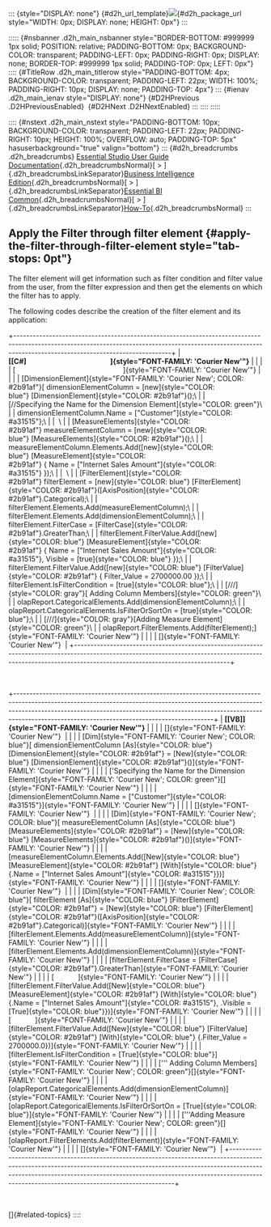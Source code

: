 ::: {style="DISPLAY: none"}
[](ms-xhelp:///?Id=d2h_url_template){#d2h_url_template}![](!package_url!){#d2h_package_url style="WIDTH: 0px; DISPLAY: none; HEIGHT: 0px"}
:::

::::: {#nsbanner .d2h_main_nsbanner style="BORDER-BOTTOM: #999999 1px solid; POSITION: relative; PADDING-BOTTOM: 0px; BACKGROUND-COLOR: transparent; PADDING-LEFT: 0px; PADDING-RIGHT: 0px; DISPLAY: none; BORDER-TOP: #999999 1px solid; PADDING-TOP: 0px; LEFT: 0px"}
:::: {#TitleRow .d2h_main_titlerow style="PADDING-BOTTOM: 4px; BACKGROUND-COLOR: transparent; PADDING-LEFT: 22px; WIDTH: 100%; PADDING-RIGHT: 10px; DISPLAY: none; PADDING-TOP: 4px"}
::: {#ienav .d2h_main_ienav style="DISPLAY: none"}
[](ms-xhelp:///?Id=ff941ae2-ddb6-4b1e-9919-67c5cb91d7a5){#D2HPrevious .D2HPreviousEnabled}  [](ms-xhelp:///?Id=c58c4416-5c07-4c96-8150-2b5cec2cda75){#D2HNext .D2HNextEnabled}
:::
::::
:::::

:::: {#nstext .d2h_main_nstext style="PADDING-BOTTOM: 10px; BACKGROUND-COLOR: transparent; PADDING-LEFT: 22px; PADDING-RIGHT: 10px; HEIGHT: 100%; OVERFLOW: auto; PADDING-TOP: 5px" hasuserbackground="true" valign="bottom"}
::: {#d2h_breadcrumbs .d2h_breadcrumbs}
[Essential Studio User Guide Documentation](ms-xhelp:///?Id=12457748-09e3-4d74-a240-8e049cedf030){.d2h_breadcrumbsNormal}[ \> ]{.d2h_breadcrumbsLinkSeparator}[Business Intelligence Edition](ms-xhelp:///?Id=fdf33dd8-62b2-47b9-ad7b-fc50e590bca5){.d2h_breadcrumbsNormal}[ \> ]{.d2h_breadcrumbsLinkSeparator}[Essential BI Common](ms-xhelp:///?Id=51cb28d1-f201-4ea8-9963-a8afa451f64c){.d2h_breadcrumbsNormal}[ \> ]{.d2h_breadcrumbsLinkSeparator}[How-To](ms-xhelp:///?Id=f56652ff-a795-456f-ba4a-e1b615c58fdd){.d2h_breadcrumbsNormal}
:::

## Apply the Filter through filter element {#apply-the-filter-through-filter-element style="tab-stops: 0pt"}

The filter element will get information such as filter condition and filter value from the user, from the filter expression and then get the elements on which the filter has to apply.

The following codes describe the creation of the filter element and its application:

+------------------------------------------------------------------------------------------------------------------------------------------------------------------------------------------------------------+
| **[\[C#\]                                                  ]{style="FONT-FAMILY: 'Courier New'"}**                                                                                                         |
|                                                                                                                                                                                                            |
| [                                                      ]{style="FONT-FAMILY: 'Courier New'"}                                                                                                               |
|                                                                                                                                                                                                            |
| [DimensionElement]{style="FONT-FAMILY: 'Courier New'; COLOR: #2b91af"}[ dimensionElementColumn = [new]{style="COLOR: blue"} [DimensionElement]{style="COLOR: #2b91af"}();\                                 |
| [//Specifying the Name for the Dimension Element]{style="COLOR: green"}\                                                                                                                                   |
| dimensionElementColumn.Name = [\"Customer\"]{style="COLOR: #a31515"};\                                                                                                                                     |
|  \                                                                                                                                                                                                         |
| [MeasureElements]{style="COLOR: #2b91af"} measureElementColumn = [new]{style="COLOR: blue"} [MeasureElements]{style="COLOR: #2b91af"}();\                                                                  |
| measureElementColumn.Elements.Add([new]{style="COLOR: blue"} [MeasureElement]{style="COLOR: #2b91af"} { Name = [\"Internet Sales Amount\"]{style="COLOR: #a31515"} });\                                    |
|  \                                                                                                                                                                                                         |
| [FilterElement]{style="COLOR: #2b91af"} filterElement = [new]{style="COLOR: blue"} [FilterElement]{style="COLOR: #2b91af"}([AxisPosition]{style="COLOR: #2b91af"}.Categorical);\                           |
| filterElement.Elements.Add(measureElementColumn);\                                                                                                                                                         |
| filterElement.Elements.Add(dimensionElementColumn);\                                                                                                                                                       |
| filterElement.FilterCase = [FilterCase]{style="COLOR: #2b91af"}.GreaterThan;\                                                                                                                              |
| filterElement.FilterValue.Add([new]{style="COLOR: blue"} [MeasureElement]{style="COLOR: #2b91af"} { Name = [\"Internet Sales Amount\"]{style="COLOR: #a31515"}, Visible = [true]{style="COLOR: blue"} });\ |
| filterElement.FilterValue.Add([new]{style="COLOR: blue"} [FilterValue]{style="COLOR: #2b91af"} { Filter_Value = 2700000.00 });\                                                                            |
| filterElement.IsFilterCondition = [true]{style="COLOR: blue"};\                                                                                                                                            |
| [///]{style="COLOR: gray"}[ Adding Column Members]{style="COLOR: green"}\                                                                                                                                  |
| olapReport.CategoricalElements.Add(dimensionElementColumn);\                                                                                                                                               |
| olapReport.CategoricalElements.IsFilterOrSortOn = [true]{style="COLOR: blue"};\                                                                                                                            |
| [///]{style="COLOR: gray"}[Adding Measure Element]{style="COLOR: green"}\                                                                                                                                  |
| olapReport.FilterElements.Add(filterElement);]{style="FONT-FAMILY: 'Courier New'"}                                                                                                                         |
|                                                                                                                                                                                                            |
| []{style="FONT-FAMILY: 'Courier New'"}                                                                                                                                                                     |
+------------------------------------------------------------------------------------------------------------------------------------------------------------------------------------------------------------+

 

+-------------------------------------------------------------------------------------------------------------------------------------------------------------------------------------------------------------------------------------------------------------------------------------------------------+
| **[\[VB\]]{style="FONT-FAMILY: 'Courier New'"}**                                                                                                                                                                                                                                                      |
|                                                                                                                                                                                                                                                                                                       |
| []{style="FONT-FAMILY: 'Courier New'"}                                                                                                                                                                                                                                                                |
|                                                                                                                                                                                                                                                                                                       |
| [Dim]{style="FONT-FAMILY: 'Courier New'; COLOR: blue"}[ dimensionElementColumn [As]{style="COLOR: blue"} [DimensionElement]{style="COLOR: #2b91af"} = [New]{style="COLOR: blue"} [DimensionElement]{style="COLOR: #2b91af"}()]{style="FONT-FAMILY: 'Courier New'"}                                    |
|                                                                                                                                                                                                                                                                                                       |
| [\'Specifying the Name for the Dimension Element]{style="FONT-FAMILY: 'Courier New'; COLOR: green"}[]{style="FONT-FAMILY: 'Courier New'"}                                                                                                                                                             |
|                                                                                                                                                                                                                                                                                                       |
| [dimensionElementColumn.Name = [\"Customer\"]{style="COLOR: #a31515"}]{style="FONT-FAMILY: 'Courier New'"}                                                                                                                                                                                            |
|                                                                                                                                                                                                                                                                                                       |
| []{style="FONT-FAMILY: 'Courier New'"}                                                                                                                                                                                                                                                                |
|                                                                                                                                                                                                                                                                                                       |
| [Dim]{style="FONT-FAMILY: 'Courier New'; COLOR: blue"}[ measureElementColumn [As]{style="COLOR: blue"} [MeasureElements]{style="COLOR: #2b91af"} = [New]{style="COLOR: blue"} [MeasureElements]{style="COLOR: #2b91af"}()]{style="FONT-FAMILY: 'Courier New'"}                                        |
|                                                                                                                                                                                                                                                                                                       |
| [measureElementColumn.Elements.Add([New]{style="COLOR: blue"} [MeasureElement]{style="COLOR: #2b91af"} [With]{style="COLOR: blue"} {.Name = [\"Internet Sales Amount\"]{style="COLOR: #a31515"}})]{style="FONT-FAMILY: 'Courier New'"}                                                                |
|                                                                                                                                                                                                                                                                                                       |
| []{style="FONT-FAMILY: 'Courier New'"}                                                                                                                                                                                                                                                                |
|                                                                                                                                                                                                                                                                                                       |
| [Dim]{style="FONT-FAMILY: 'Courier New'; COLOR: blue"}[ filterElement [As]{style="COLOR: blue"} [FilterElement]{style="COLOR: #2b91af"} = [New]{style="COLOR: blue"} [FilterElement]{style="COLOR: #2b91af"}([AxisPosition]{style="COLOR: #2b91af"}.Categorical)]{style="FONT-FAMILY: 'Courier New'"} |
|                                                                                                                                                                                                                                                                                                       |
| [filterElement.Elements.Add(measureElementColumn)]{style="FONT-FAMILY: 'Courier New'"}                                                                                                                                                                                                                |
|                                                                                                                                                                                                                                                                                                       |
| [filterElement.Elements.Add(dimensionElementColumn)]{style="FONT-FAMILY: 'Courier New'"}                                                                                                                                                                                                              |
|                                                                                                                                                                                                                                                                                                       |
| [filterElement.FilterCase = [FilterCase]{style="COLOR: #2b91af"}.GreaterThan]{style="FONT-FAMILY: 'Courier New'"}                                                                                                                                                                                     |
|                                                                                                                                                                                                                                                                                                       |
| [            ]{style="FONT-FAMILY: 'Courier New'"}                                                                                                                                                                                                                                                    |
|                                                                                                                                                                                                                                                                                                       |
| [filterElement.FilterValue.Add([New]{style="COLOR: blue"} [MeasureElement]{style="COLOR: #2b91af"} [With]{style="COLOR: blue"} {.Name = [\"Internet Sales Amount\"]{style="COLOR: #a31515"}, .Visible = [True]{style="COLOR: blue"}})]{style="FONT-FAMILY: 'Courier New'"}                            |
|                                                                                                                                                                                                                                                                                                       |
| [            ]{style="FONT-FAMILY: 'Courier New'"}                                                                                                                                                                                                                                                    |
|                                                                                                                                                                                                                                                                                                       |
| [filterElement.FilterValue.Add([New]{style="COLOR: blue"} [FilterValue]{style="COLOR: #2b91af"} [With]{style="COLOR: blue"} {.Filter_Value = 2700000.0})]{style="FONT-FAMILY: 'Courier New'"}                                                                                                         |
|                                                                                                                                                                                                                                                                                                       |
| [filterElement.IsFilterCondition = [True]{style="COLOR: blue"}]{style="FONT-FAMILY: 'Courier New'"}                                                                                                                                                                                                   |
|                                                                                                                                                                                                                                                                                                       |
| [\'\'\' Adding Column Members]{style="FONT-FAMILY: 'Courier New'; COLOR: green"}[]{style="FONT-FAMILY: 'Courier New'"}                                                                                                                                                                                |
|                                                                                                                                                                                                                                                                                                       |
| [olapReport.CategoricalElements.Add(dimensionElementColumn)]{style="FONT-FAMILY: 'Courier New'"}                                                                                                                                                                                                      |
|                                                                                                                                                                                                                                                                                                       |
| [olapReport.CategoricalElements.IsFilterOrSortOn = [True]{style="COLOR: blue"}]{style="FONT-FAMILY: 'Courier New'"}                                                                                                                                                                                   |
|                                                                                                                                                                                                                                                                                                       |
| [\'\'\'Adding Measure Element]{style="FONT-FAMILY: 'Courier New'; COLOR: green"}[]{style="FONT-FAMILY: 'Courier New'"}                                                                                                                                                                                |
|                                                                                                                                                                                                                                                                                                       |
| [olapReport.FilterElements.Add(filterElement)]{style="FONT-FAMILY: 'Courier New'"}                                                                                                                                                                                                                    |
|                                                                                                                                                                                                                                                                                                       |
| []{style="FONT-FAMILY: 'Courier New'"}                                                                                                                                                                                                                                                                |
+-------------------------------------------------------------------------------------------------------------------------------------------------------------------------------------------------------------------------------------------------------------------------------------------------------+

 

[]{#related-topics}
::::
